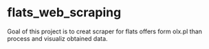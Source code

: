 # flats_web_scraping

Goal of this project is to creat scraper for flats offers form olx.pl than process and visualiz obtained data.

